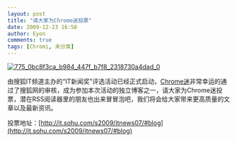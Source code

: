```yaml
---
layout: post
title: "请大家为Chrome迷投票"
date: 2009-12-23 16:58
author: Eyon
comments: true
tags: [Chromi, 未分类]
---
```

<a href="http://img.chromi.org/2009/12/775_0bc8f3ca_b984_447f_b7f8_2318730a4dad_0.jpg">![775_0bc8f3ca_b984_447f_b7f8_2318730a4dad_0](http://img.chromi.org/2009/12/775_0bc8f3ca_b984_447f_b7f8_2318730a4dad_0-550x124.jpg "775_0bc8f3ca_b984_447f_b7f8_2318730a4dad_0")</a>

由搜狐IT频道主办的“IT新闻奖”评选活动已经正式启动，[Chrome迷](http://www.chromi.org/)非常幸运的通过了搜狐网的审核，成为参加本次活动的独立博客之一，请大家为Chrome迷投票，潜在RSS阅读器里的朋友也出来冒冒泡吧，我们将会给大家带来更高质量的文章以及最新资讯。

投票地址：[http://it.sohu.com/s2009/itnews07/#blog](http://it.sohu.com/s2009/itnews07/#blog)
